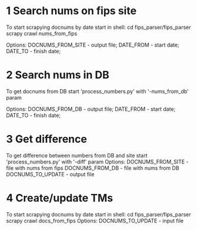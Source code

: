 


# 1 Search nums on fips site
To start scrapying docnums by date start in shell: 
    cd fips_parser/fips_parser
    scrapy crawl nums_from_fips

Options:
    DOCNUMS_FROM_SITE - output file;
    DATE_FROM - start date;
    DATE_TO - finish date;

# 2 Search nums in DB
To get docnums from DB start 'process_numbers.py' with '-nums_from_db' param

Options:
    DOCNUMS_FROM_DB - output file;
    DATE_FROM - start date;
    DATE_TO - finish date;

# 3 Get difference
To get difference between numbers from DB and site start 'process_numbers.py' with '-diff' param
Options:
    DOCNUMS_FROM_SITE - file with nums from fips
    DOCNUMS_FROM_DB - file with nums from DB
    DOCNUMS_TO_UPDATE - output file

# 4 Create/update TMs
To start scrapying docnums by date start in shell: 
    cd fips_parser/fips_parser
    scrapy crawl docs_from_fips
Options:
    DOCNUMS_TO_UPDATE - input file